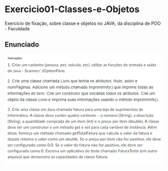 # Exercicio01-Classes-e-Objetos
Exercício de fixação, sobre classe e objetos no JAVA, da disciplina de POO - Faculdade

## Enunciado
![Enunciado](./Enunciado.png)
